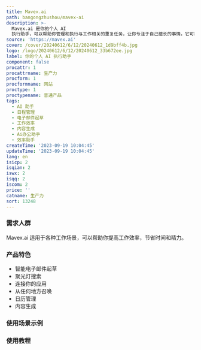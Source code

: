 ```yaml
---
title: Mavex.ai
path: bangongzhushou/mavex-ai
description: >-
  Mavex.ai 是你的个人 AI
  执行助手，可以帮助你管理和执行与工作相关的重复任务，让你专注于自己擅长的事情。它可以帮助你撰写电子邮件回复和新邮件，通过统一界面和搜索栏访问所有工具和应用程序，与你喜欢的应用程序集成，通过快捷键从任何地方访问，管理你的日程安排，生成内容，等等。
source: 'https://mavex.ai'
cover: /cover/20240612/6/12/20240612_1d9bff4b.jpg
logo: /logo/20240612/6/12/20240612_33b672ee.jpg
label: 你的个人 AI 执行助手
component: false
procattr: 1
procattrname: 生产力
procform: 1
procformname: 网站
proctype: 1
proctypename: 普通产品
tags:
  - AI 助手
  - 日程管理
  - 电子邮件起草
  - 工作效率
  - 内容生成
  - Ai办公助手
  - 效率助手
createTime: '2023-09-19 10:04:45'
updateTime: '2023-09-19 10:04:45'
lang: en
isicp: 2
isqian: 2
iswx: 2
isqq: 2
iscom: 2
price: ''
catname: 生产力
sort: 13248
---
```




### 需求人群
Mavex.ai 适用于各种工作场景，可以帮助你提高工作效率，节省时间和精力。

### 产品特色
- 智能电子邮件起草
- 聚光灯搜索
- 连接你的应用
- 从任何地方召唤
- 日历管理
- 内容生成

### 使用场景示例


### 使用教程


  
